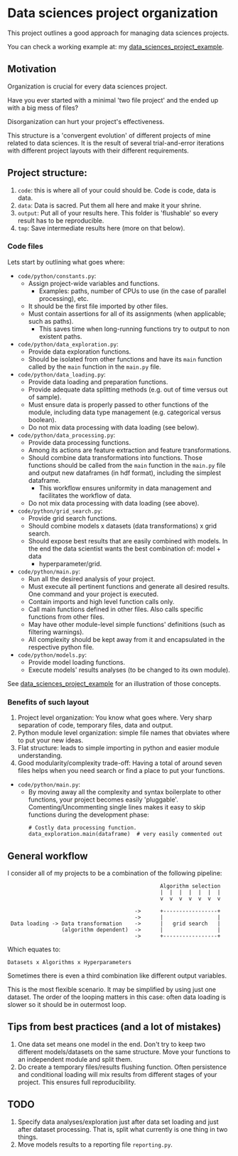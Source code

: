 # Data sciences project organization

This project outlines a good approach for managing data sciences projects.

You can check a working example at: my
[data_sciences_project_example](https://github.com/fmv1992/data_sciences_project_example).


## Motivation

Organization is crucial for every data sciences project.

Have you ever started with a minimal 'two file project' and the ended up with
a big mess of files?

Disorganization can hurt your project's effectiveness.

This structure is a 'convergent evolution' of different projects of mine
related to data sciences. It is the result of several trial-and-error
iterations with different project layouts with their different requirements.

## Project structure:

1. `code`: this is where all of your could should be. Code is code, data is
   data.
1. `data`: Data is sacred. Put them all here and make it your shrine.
1. `output`: Put all of your results here. This folder is 'flushable' so every
   result has to be reproducible.
1. `tmp`: Save intermediate results here (more on that below).


### Code files

Lets start by outlining what goes where:
* `code/python/constants.py`: 
    * Assign project-wide variables and functions.
        * Examples: paths, number of CPUs to use (in the case of parallel
          processing), etc.
    * It should be the first file imported by other files.
    * Must contain assertions for all of its assignments (when applicable; such
      as paths).
        * This saves time when long-running functions try to output to non
          existent paths.
* `code/python/data_exploration.py`: 
    * Provide data exploration functions.
    * Should be isolated from other functions and have its `main` function
      called by the `main` function in the `main.py` file.
* `code/python/data_loading.py`: 
    * Provide data loading and preparation functions.
    * Provide adequate data splitting methods (e.g. out of time versus out of
      sample).
    * Must ensure data is properly passed to other functions of the module,
      including data type management (e.g. categorical versus boolean).
    * Do not mix data processing with data loading (see below).
* `code/python/data_processing.py`: 
    * Provide data processing functions.
    * Among its actions are feature extraction and feature transformations.
    * Should combine data transformations into functions. Those functions
      should be called from the `main` function in the `main.py` file and
      output new dataframes (in hdf format), including the simplest dataframe.
        * This workflow ensures uniformity in data management and facilitates
          the workflow of data.
    * Do not mix data processing with data loading (see above).
* `code/python/grid_search.py`: 
    * Provide grid search functions.
    * Should combine models x datasets (data transformations) x grid search.
    * Should expose best results that are easily combined with models. In the
      end the data scientist wants the best combination of: model + data
      + hyperparameter/grid.
* `code/python/main.py`: 
    * Run all the desired analysis of your project.
    * Must execute all pertinent functions and generate all desired results.
      One command and your project is executed.
    * Contain imports and high level function calls only.
    * Call main functions defined in other files. Also calls specific
      functions from other files.
    * May have other module-level simple functions' definitions (such as
      filtering warnings).
    * All complexity should be kept away from it and encapsulated in the
      respective python file.
* `code/python/models.py`: 
    * Provide model loading functions.
    * Execute models' results analyses (to be changed to its own module).

See
[data_sciences_project_example](https://github.com/fmv1992/data_sciences_project_example)
for an illustration of those concepts.


### Benefits of such layout

1. Project level organization: You know what goes where. Very sharp separation
   of code, temporary files, data and output.
1. Python module level organization: simple file names that obviates where to
   put your new ideas.
1. Flat structure: leads to simple importing in python and easier
   module understanding.
1. Good modularity/complexity trade-off: Having a total of around seven files
   helps when you need search or find a place to put your functions.

<!--
* `code/python/constants.py`: 
* `code/python/data_exploration.py`: 
* `code/python/data_loading.py`: 
* `code/python/data_processing.py`: 
* `code/python/grid_search.py`: 
-->

* `code/python/main.py`: 
    * By moving away all the complexity and syntax boilerplate to other
      functions, your project becomes easily 'pluggable'.
      Comenting/Uncommenting single lines makes it easy to skip functions
      during the development phase:
        ~~~~~~
        # Costly data processing function.
        data_exploration.main(dataframe)  # very easily commented out
        ~~~~~~

<!--
* `code/python/models.py`: 
-->


## General workflow

I consider all of my projects to be a combination of the following pipeline:

~~~~~~
                                                Algorithm selection
                                                |  |  |  |  |  |  |
                                                v  v  v  v  v  v  v

                                        ->      +-----------------+
                                        ->      |                 |
 Data loading -> Data transformation    ->      |   grid search   |
                 (algorithm dependent)  ->      |                 |
                                        ->      +-----------------+
~~~~~~

Which equates to:

~~~~~~
Datasets x Algorithms x Hyperparameters
~~~~~~

Sometimes there is even a third combination like different output variables.

This is the most flexible scenario. It may be simplified by using just one
dataset. The order of the looping matters in this case: often data loading is
slower so it should be in outermost loop.


## Tips from best practices (and a lot of mistakes)

1. One data set means one model in the end. Don't try to keep two different
   models/datasets on the same structure. Move your functions to an independent
   module and split them.
1. Do create a temporary files/results flushing function. Often persistence and
   conditional loading will mix results from different stages of your project.
   This ensures full reproducibility.


## TODO

1. Specify data analyses/exploration just after data set loading and just after
   dataset processing. That is, split what currently is one thing in two
   things.
1. Move models results to a reporting file `reporting.py`.
